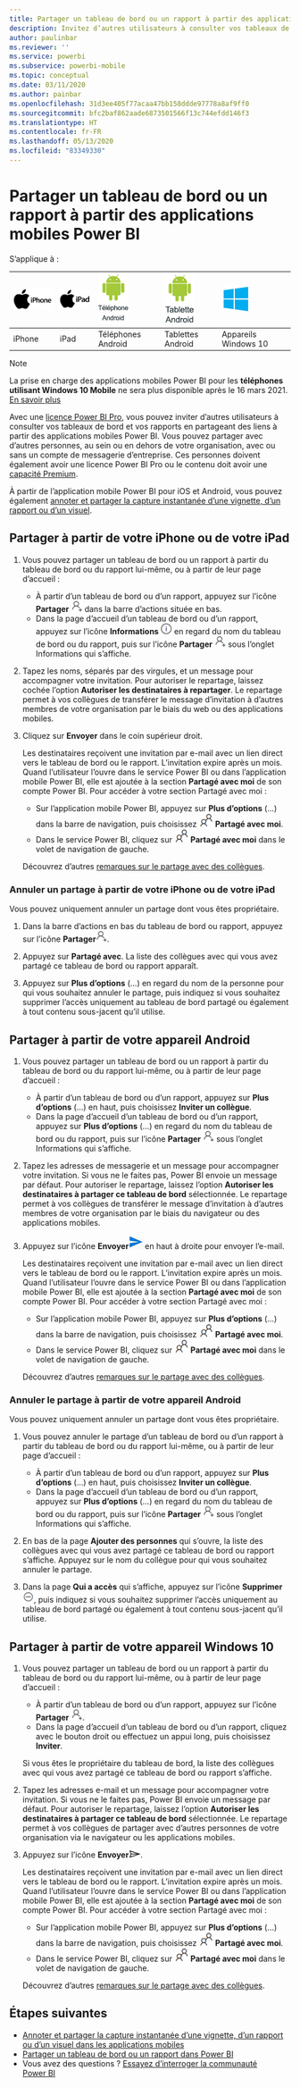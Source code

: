 ```yaml
---
title: Partager un tableau de bord ou un rapport à partir des applications mobiles Power BI
description: Invitez d’autres utilisateurs à consulter vos tableaux de bord et vos rapports en partageant des liens à partir des applications mobiles Power BI. Découvrez comment.
author: paulinbar
ms.reviewer: ''
ms.service: powerbi
ms.subservice: powerbi-mobile
ms.topic: conceptual
ms.date: 03/11/2020
ms.author: painbar
ms.openlocfilehash: 31d3ee405f77acaa47bb158ddde97778a8af9ff0
ms.sourcegitcommit: bfc2baf862aade6873501566f13c744efdd146f3
ms.translationtype: HT
ms.contentlocale: fr-FR
ms.lasthandoff: 05/13/2020
ms.locfileid: "83349330"
---
```

# <a name="share-a-dashboard-or-report-from-the-power-bi-mobile-apps"></a>Partager un tableau de bord ou un rapport à partir des applications mobiles Power BI
S’applique à :

| ![iPhone](./media/mobile-share-dashboard-from-the-mobile-apps/iphone-logo-50-px.png) | ![iPad](./media/mobile-share-dashboard-from-the-mobile-apps/ipad-logo-50-px.png) | ![Téléphone Android](./media/mobile-share-dashboard-from-the-mobile-apps/android-phone-logo-50-px.png) | ![Tablette Android](./media/mobile-share-dashboard-from-the-mobile-apps/android-tablet-logo-50-px.png) | ![Windows 10](./media/mobile-share-dashboard-from-the-mobile-apps/win-10-logo-50-px.png) |
|:--- |:--- |:--- |:--- |:--- |
| iPhone |iPad |Téléphones Android |Tablettes Android |Appareils Windows 10 |

>[!NOTE]
>La prise en charge des applications mobiles Power BI pour les **téléphones utilisant Windows 10 Mobile** ne sera plus disponible après le 16 mars 2021. [En savoir plus](https://go.microsoft.com/fwlink/?linkid=2121400)

Avec une [licence Power BI Pro](../../fundamentals/service-features-license-type.md), vous pouvez inviter d’autres utilisateurs à consulter vos tableaux de bord et vos rapports en partageant des liens à partir des applications mobiles Power BI. Vous pouvez partager avec d’autres personnes, au sein ou en dehors de votre organisation, avec ou sans un compte de messagerie d’entreprise. Ces personnes doivent également avoir une licence Power BI Pro ou le contenu doit avoir une [capacité Premium](../../admin/service-premium-what-is.md).

À partir de l’application mobile Power BI pour iOS et Android, vous pouvez également [annoter et partager la capture instantanée d’une vignette, d’un rapport ou d’un visuel](mobile-annotate-and-share-a-tile-from-the-mobile-apps.md). 

## <a name="share-from-your-iphone-or-ipad"></a>Partager à partir de votre iPhone ou de votre iPad

1. Vous pouvez partager un tableau de bord ou un rapport à partir du tableau de bord ou du rapport lui-même, ou à partir de leur page d’accueil :
    *  À partir d’un tableau de bord ou d’un rapport, appuyez sur l’icône **Partager** ![icône Inviter](././media/mobile-share-dashboard-from-the-mobile-apps/power-bi-android-invite-icon-ss.png) dans la barre d’actions située en bas.
    *  Dans la page d’accueil d’un tableau de bord ou d’un rapport, appuyez sur l’icône **Informations** ![Informations supplémentaires](./media/mobile-share-dashboard-from-the-mobile-apps/power-bi-more-info-icon.png) en regard du nom du tableau de bord ou du rapport, puis sur l’icône **Partager** ![icône Inviter](./media/mobile-share-dashboard-from-the-mobile-apps/power-bi-android-invite-icon-ss.png) sous l’onglet Informations qui s’affiche.
2. Tapez les noms, séparés par des virgules, et un message pour accompagner votre invitation. Pour autoriser le repartage, laissez cochée l’option **Autoriser les destinataires à repartager**. Le repartage permet à vos collègues de transférer le message d’invitation à d’autres membres de votre organisation par le biais du web ou des applications mobiles.
3. Cliquez sur **Envoyer** dans le coin supérieur droit.
   
   Les destinataires reçoivent une invitation par e-mail avec un lien direct vers le tableau de bord ou le rapport. L’invitation expire après un mois. Quand l’utilisateur l’ouvre dans le service Power BI ou dans l’application mobile Power BI, elle est ajoutée à la section **Partagé avec moi** de son compte Power BI. Pour accéder à votre section Partagé avec moi :
   
   * Sur l’application mobile Power BI, appuyez sur **Plus d’options** (...) dans la barre de navigation, puis choisissez ![Partagé avec moi](./././media/mobile-share-dashboard-from-the-mobile-apps/power-bi-shared-with-me-icon.png) **Partagé avec moi**.
   * Dans le service Power BI, cliquez sur ![Partagé avec moi](./././media/mobile-share-dashboard-from-the-mobile-apps/power-bi-shared-with-me-icon.png) **Partagé avec moi** dans le volet de navigation de gauche.
   
   Découvrez d’autres [remarques sur le partage avec des collègues](../../collaborate-share/service-share-dashboards.md).

### <a name="unshare-from-your-iphone-or-ipad"></a>Annuler un partage à partir de votre iPhone ou de votre iPad
Vous pouvez uniquement annuler un partage dont vous êtes propriétaire.

1. Dans la barre d’actions en bas du tableau de bord ou rapport, appuyez sur l’icône **Partager**![icône Partager](././media/mobile-share-dashboard-from-the-mobile-apps/power-bi-android-invite-icon-ss.png).
2. Appuyez sur **Partagé avec**. La liste des collègues avec qui vous avez partagé ce tableau de bord ou rapport apparaît.

3. Appuyez sur **Plus d’options** (...) en regard du nom de la personne pour qui vous souhaitez annuler le partage, puis indiquez si vous souhaitez supprimer l’accès uniquement au tableau de bord partagé ou également à tout contenu sous-jacent qu’il utilise.



## <a name="share-from-your-android-device"></a>Partager à partir de votre appareil Android
1. Vous pouvez partager un tableau de bord ou un rapport à partir du tableau de bord ou du rapport lui-même, ou à partir de leur page d’accueil :
    *  À partir d’un tableau de bord ou d’un rapport, appuyez sur **Plus d’options** (...) en haut, puis choisissez **Inviter un collègue**.
    *  Dans la page d’accueil d’un tableau de bord ou d’un rapport, appuyez sur **Plus d’options** (...) en regard du nom du tableau de bord ou du rapport, puis sur l’icône **Partager** ![icône Inviter](./media/mobile-share-dashboard-from-the-mobile-apps/power-bi-android-invite-icon-ss.png) sous l’onglet Informations qui s’affiche.
 
2. Tapez les adresses de messagerie et un message pour accompagner votre invitation. Si vous ne le faites pas, Power BI envoie un message par défaut. Pour autoriser le repartage, laissez l’option **Autoriser les destinataires à partager ce tableau de bord** sélectionnée. Le repartage permet à vos collègues de transférer le message d’invitation à d’autres membres de votre organisation par le biais du navigateur ou des applications mobiles.
   
3. Appuyez sur l’icône **Envoyer**![icône Envoyer](./media/mobile-share-dashboard-from-the-mobile-apps/power-bi-android-send-icon.png) en haut à droite pour envoyer l’e-mail.
   
    Les destinataires reçoivent une invitation par e-mail avec un lien direct vers le tableau de bord ou le rapport. L’invitation expire après un mois. Quand l’utilisateur l’ouvre dans le service Power BI ou dans l’application mobile Power BI, elle est ajoutée à la section **Partagé avec moi** de son compte Power BI. Pour accéder à votre section Partagé avec moi :
   * Sur l’application mobile Power BI, appuyez sur **Plus d’options** (...) dans la barre de navigation, puis choisissez ![Partagé avec moi](./././media/mobile-share-dashboard-from-the-mobile-apps/power-bi-shared-with-me-icon.png) **Partagé avec moi**.
   * Dans le service Power BI, cliquez sur ![Partagé avec moi](./././media/mobile-share-dashboard-from-the-mobile-apps/power-bi-shared-with-me-icon.png) **Partagé avec moi** dans le volet de navigation de gauche.
   
   Découvrez d’autres [remarques sur le partage avec des collègues](../../collaborate-share/service-share-dashboards.md).


### <a name="unshare-from-your-android-device"></a>Annuler le partage à partir de votre appareil Android
Vous pouvez uniquement annuler un partage dont vous êtes propriétaire.

1. Vous pouvez annuler le partage d’un tableau de bord ou d’un rapport à partir du tableau de bord ou du rapport lui-même, ou à partir de leur page d’accueil :
    *  À partir d’un tableau de bord ou d’un rapport, appuyez sur **Plus d’options** (...) en haut, puis choisissez **Inviter un collègue**.
    *  Dans la page d’accueil d’un tableau de bord ou d’un rapport, appuyez sur **Plus d’options** (...) en regard du nom du tableau de bord ou du rapport, puis sur l’icône **Partager** ![icône Inviter](./media/mobile-share-dashboard-from-the-mobile-apps/power-bi-android-invite-icon-ss.png) sous l’onglet Informations qui s’affiche.

2. En bas de la page **Ajouter des personnes** qui s’ouvre, la liste des collègues avec qui vous avez partagé ce tableau de bord ou rapport s’affiche. Appuyez sur le nom du collègue pour qui vous souhaitez annuler le partage.
3. Dans la page **Qui a accès** qui s’affiche, appuyez sur l’icône **Supprimer** ![icône Supprimer](./media/mobile-share-dashboard-from-the-mobile-apps/power-bi-android-remove-icon.png), puis indiquez si vous souhaitez supprimer l’accès uniquement au tableau de bord partagé ou également à tout contenu sous-jacent qu’il utilise.

## <a name="share-from-your-windows-10-device"></a>Partager à partir de votre appareil Windows 10

1. Vous pouvez partager un tableau de bord ou un rapport à partir du tableau de bord ou du rapport lui-même, ou à partir de leur page d’accueil :
    * À partir d’un tableau de bord ou d’un rapport, appuyez sur l’icône **Partager** ![icône Inviter](./media/mobile-share-dashboard-from-the-mobile-apps/power-bi-android-invite-icon-ss.png).
    * Dans la page d’accueil d’un tableau de bord ou d’un rapport, cliquez avec le bouton droit ou effectuez un appui long, puis choisissez **Inviter**.
   
   Si vous êtes le propriétaire du tableau de bord, la liste des collègues avec qui vous avez partagé ce tableau de bord ou rapport s’affiche.

2. Tapez les adresses e-mail et un message pour accompagner votre invitation. Si vous ne le faites pas, Power BI envoie un message par défaut. Pour autoriser le repartage, laissez l’option **Autoriser les destinataires à partager ce tableau de bord** sélectionnée. Le repartage permet à vos collègues de partager avec d’autres personnes de votre organisation via le navigateur ou les applications mobiles.
   
3. Appuyez sur l’icône **Envoyer**![icône Envoyer](./media/mobile-share-dashboard-from-the-mobile-apps/pbi_win10ph_sendicon.png).
   
    Les destinataires reçoivent une invitation par e-mail avec un lien direct vers le tableau de bord ou le rapport. L’invitation expire après un mois. Quand l’utilisateur l’ouvre dans le service Power BI ou dans l’application mobile Power BI, elle est ajoutée à la section **Partagé avec moi** de son compte Power BI. Pour accéder à votre section Partagé avec moi :
   
   * Sur l’application mobile Power BI, appuyez sur **Plus d’options** (...) dans la barre de navigation, puis choisissez ![Partagé avec moi](./././media/mobile-share-dashboard-from-the-mobile-apps/power-bi-shared-with-me-icon.png) **Partagé avec moi**.
   * Dans le service Power BI, cliquez sur ![Partagé avec moi](./././media/mobile-share-dashboard-from-the-mobile-apps/power-bi-shared-with-me-icon.png) **Partagé avec moi** dans le volet de navigation de gauche.
   
   Découvrez d’autres [remarques sur le partage avec des collègues](../../collaborate-share/service-share-dashboards.md).

## <a name="next-steps"></a>Étapes suivantes
* [Annoter et partager la capture instantanée d’une vignette, d’un rapport ou d’un visuel dans les applications mobiles](mobile-annotate-and-share-a-tile-from-the-mobile-apps.md)
* [Partager un tableau de bord ou un rapport dans Power BI](../../collaborate-share/service-share-dashboards.md)
* Vous avez des questions ? [Essayez d’interroger la communauté Power BI](https://community.powerbi.com/)
